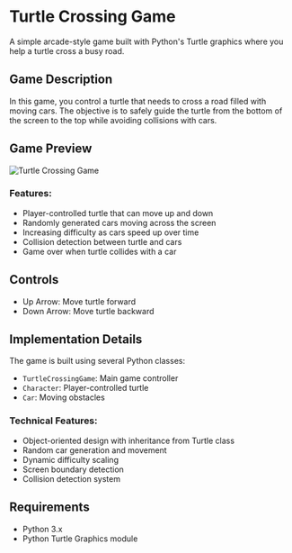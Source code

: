 # Turtle Crossing Game

A simple arcade-style game built with Python's Turtle graphics where you help a turtle cross a busy road.

## Game Description

In this game, you control a turtle that needs to cross a road filled with moving cars. The objective is to safely guide the turtle from the bottom of the screen to the top while avoiding collisions with cars.

## Game Preview

![Turtle Crossing Game](game_preview.png)

### Features:

- Player-controlled turtle that can move up and down
- Randomly generated cars moving across the screen
- Increasing difficulty as cars speed up over time
- Collision detection between turtle and cars
- Game over when turtle collides with a car

## Controls

- Up Arrow: Move turtle forward
- Down Arrow: Move turtle backward

## Implementation Details

The game is built using several Python classes:

- `TurtleCrossingGame`: Main game controller
- `Character`: Player-controlled turtle
- `Car`: Moving obstacles

### Technical Features:

- Object-oriented design with inheritance from Turtle class
- Random car generation and movement
- Dynamic difficulty scaling
- Screen boundary detection
- Collision detection system

## Requirements

- Python 3.x
- Python Turtle Graphics module
